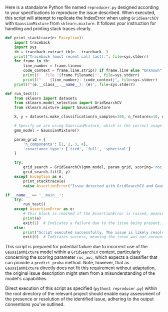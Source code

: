 Here is a standalone Python file named `reproducer.py` designed according to your specifications to reproduce the issue described. When executed, this script will attempt to replicate the IndexError when using `GridSearchCV` with `GaussianMixture` from `sklearn.mixture`. It follows your instruction for handling and printing stack traces clearly.

```python
def print_stacktrace(e: Exception):
    import traceback
    import sys
    tb = traceback.extract_tb(e.__traceback__)
    print("Traceback (most recent call last):", file=sys.stderr)
    for frame in tb:
        line_number = frame.lineno
        code_context = frame.line.strip() if frame.line else "Unknown"
        print(f'  File "{frame.filename}"', file=sys.stderr)
        print(f"    {line_number}: {code_context}", file=sys.stderr)
    print(f"{e.__class__.__name__}: {e}", file=sys.stderr)

def run_test():
    from sklearn import datasets
    from sklearn.model_selection import GridSearchCV
    from sklearn.mixture import GaussianMixture

    X, y = datasets.make_classification(n_samples=100, n_features=10, n_classes=2)

    # Specify we are using GaussianMixture, which is the correct usage for newer versions
    gmm_model = GaussianMixture()

    param_grid = {
        'n_components': [1, 2, 3, 4],
        'covariance_type': ['tied', 'full', 'spherical']
    }

    try:
        grid_search = GridSearchCV(gmm_model, param_grid, scoring='roc_auc')
        grid_search.fit(X, y)
    except Exception as e:
        print_stacktrace(e)
        raise AssertionError("Issue detected with GridSearchCV and GaussianMixture.") from e

if __name__ == '__main__':
    try:
        run_test()
    except AssertionError as e:
        # This block is reached if the AssertionError is raised, meaning the issue is present.
        print(e)
        exit(1)  # Indicates a failure due to the issue being present.
    else:
        print("Script executed successfully. The issue is likely resolved.")
        exit(0)  # Indicates success, meaning the issue was not encountered.
```

This script is prepared for potential failure due to incorrect use of the `GaussianMixture` model within a `GridSearchCV` context, particularly concerning the scoring parameter `roc_auc`, which expects a classifier that can provide a `predict_proba` method. Note, however, that as `GaussianMixture` directly does not fit this requirement without adaptation, the original issue description might stem from a misunderstanding of the model's capabilities. 

Direct execution of this script as specified (`python3 reproducer.py`) within the root directory of the relevant project should enable easy assessment of the presence or resolution of the identified issue, adhering to the output conventions you've outlined.